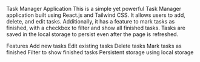 Task Manager Application
This is a simple yet powerful Task Manager application built using React.js and Tailwind CSS. It allows users to add, delete, and edit tasks. Additionally, it has a feature to mark tasks as finished, with a checkbox to filter and show all finished tasks. Tasks are saved in the local storage to persist even after the page is refreshed.

Features
Add new tasks
Edit existing tasks
Delete tasks
Mark tasks as finished
Filter to show finished tasks
Persistent storage using local storage
